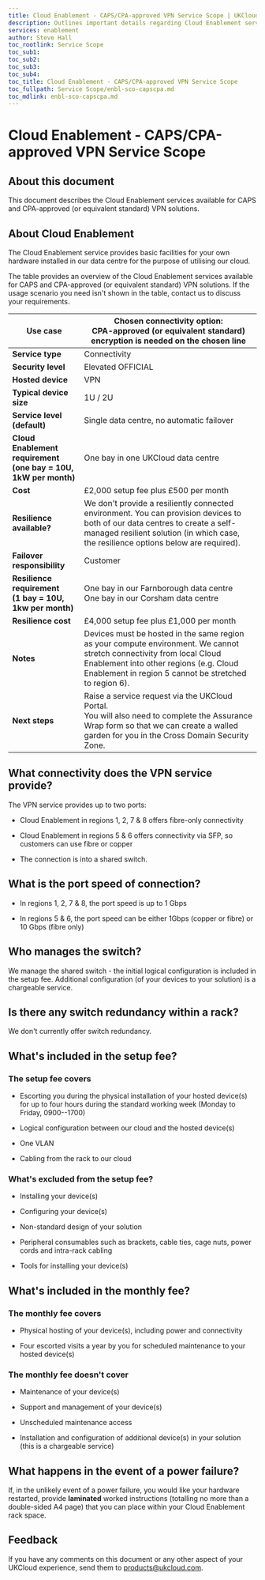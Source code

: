 ```yaml
---
title: Cloud Enablement - CAPS/CPA-approved VPN Service Scope | UKCloud Ltd
description: Outlines important details regarding Cloud Enablement services available for CAPS and CPA-approved (or equivalent standard) VPN solutions.
services: enablement
author: Steve Hall
toc_rootlink: Service Scope
toc_sub1: 
toc_sub2:
toc_sub3:
toc_sub4:
toc_title: Cloud Enablement - CAPS/CPA-approved VPN Service Scope
toc_fullpath: Service Scope/enbl-sco-capscpa.md
toc_mdlink: enbl-sco-capscpa.md
---
```


# Cloud Enablement - CAPS/CPA-approved VPN Service Scope

## About this document

This document describes the Cloud Enablement services available for CAPS and CPA-approved (or equivalent standard) VPN solutions.

## About Cloud Enablement

The Cloud Enablement service provides basic facilities for your own hardware installed in our data centre for the purpose of utilising our cloud.

The table provides an overview of the Cloud Enablement services available for CAPS and CPA-approved (or equivalent standard) VPN solutions. If the usage scenario you need isn't shown in the table, contact us to discuss your requirements.

Use case | Chosen connectivity option:</br>CPA-approved (or equivalent standard) encryption is needed on the chosen line
-------------|---------------------------------------
**Service type** | Connectivity
**Security level** | Elevated OFFICIAL
**Hosted device** | VPN
**Typical device size** | 1U / 2U
**Service level (default)** | Single data centre, no automatic failover
**Cloud Enablement requirement</br> (one bay = 10U, 1kW per month)** | One bay in one UKCloud data centre
**Cost** | £2,000 setup fee plus £500 per month
**Resilience available?** | We don\'t provide a resiliently connected environment. You can provision devices to both of our data centres to create a self-managed resilient solution (in which case, the resilience options below are required).
**Failover responsibility** | Customer
**Resilience requirement</br>(1 bay = 10U, 1kw per month)**| One bay in our Farnborough data centre</br>One bay in our Corsham data centre
**Resilience cost** | £4,000 setup fee plus £1,000 per month
**Notes** | Devices must be hosted in the same region as your compute environment. We cannot stretch connectivity from local Cloud Enablement into other regions (e.g. Cloud Enablement in region 5 cannot be stretched to region 6).
**Next steps** | Raise a service request via the UKCloud Portal.</br>You will also need to complete the Assurance Wrap form so that we can create a walled garden for you in the Cross Domain Security Zone.

## What connectivity does the VPN service provide?

The VPN service provides up to two ports:

- Cloud Enablement in regions 1, 2, 7 & 8 offers fibre-only connectivity

- Cloud Enablement in regions 5 & 6 offers connectivity via SFP, so customers can use fibre or copper

- The connection is into a shared switch.

## What is the port speed of connection?

- In regions 1, 2, 7 & 8, the port speed is up to 1 Gbps

- In regions 5 & 6, the port speed can be either 1Gbps (copper or fibre) or 10 Gbps (fibre only)

## Who manages the switch?

We manage the shared switch - the initial logical configuration is included in the setup fee. Additional configuration (of your devices to your solution) is a chargeable service.

## Is there any switch redundancy within a rack?

We don't currently offer switch redundancy.

## What's included in the setup fee?

### The setup fee covers

- Escorting you during the physical installation of your hosted device(s) for up to four hours during the standard working week (Monday to Friday, 0900--1700)

- Logical configuration between our cloud and the hosted device(s)

- One VLAN

- Cabling from the rack to our cloud

### What's excluded from the setup fee?

- Installing your device(s)

- Configuring your device(s)

- Non-standard design of your solution

- Peripheral consumables such as brackets, cable ties, cage nuts, power cords and intra-rack cabling

- Tools for installing your device(s)

## What's included in the monthly fee?

### The monthly fee covers

- Physical hosting of your device(s), including power and connectivity

- Four escorted visits a year by you for scheduled maintenance to your hosted device(s)

### The monthly fee doesn't cover

- Maintenance of your device(s)

- Support and management of your device(s)

- Unscheduled maintenance access

- Installation and configuration of additional device(s) in your solution (this is a chargeable service)

## What happens in the event of a power failure?

If, in the unlikely event of a power failure, you would like your hardware restarted, provide **laminated** worked instructions (totalling no more than a double-sided A4 page) that you can place within your Cloud Enablement rack space.

## Feedback

If you have any comments on this document or any other aspect of your UKCloud experience, send them to <products@ukcloud.com>.
